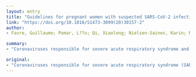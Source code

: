 ```yaml
---
layout: entry
title: "Guidelines for pregnant women with suspected SARS-CoV-2 infection"
link: "https://doi.org/10.1016/S1473-3099(20)30157-2"
author:
- Favre, Guillaume; Pomar, L??o; Qi, Xiaolong; Nielsen-Saines, Karin; Musso, Didier; Baud, David

summary:
- "Coronaviruses responsible for severe acute respiratory syndrome and Middle East respiratory syndrome (MERS) can cause severe adverse pregnancy outcomes, such as miscarriage, premature delivery, intrauterine growth restriction, and maternal death. Consequences of infection with SARS-CoV-2 for pregnancies are uncertain, with no evidence so far of severe outcomes for mothers and infants."

original:
- "Coronaviruses responsible for severe acute respiratory syndrome (SARS) and Middle East respiratory syndrome (MERS) can cause severe adverse pregnancy outcomes, such as miscarriage, premature delivery, intrauterine growth restriction, and maternal death.1 , 2 Vertical transmission of the virus responsible for 2019 novel coronavirus disease (COVID-19), severe acute respiratory syndrome coronavirus 2 (SARS-CoV-2), has not yet been detected, whereas perinatal transmission has been suspected in one case.3 Consequences of infection with SARS-CoV-2 for pregnancies are uncertain, with no evidence so far of severe outcomes for mothers and infants; however, the possibility should be considered.4 The recent experience with Zika virus suggests that when a new pathogen emerges, the health-care community should be prepared for the worst-case scenario.5 Therefore, recommendations for management of pregnant women at risk of SARS-CoV-2 infection are urgently needed. To this end, we propose a detailed management algorithm for health-care providers (appendix)."
---
```


